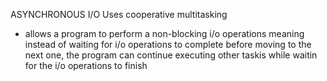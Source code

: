 ASYNCHRONOUS I/O
Uses cooperative multitasking
- allows a program to perform a non-blocking i/o operations meaning instead of waiting for i/o operations to complete before moving to the next one, the program can continue executing other taskis while waitin for the i/o operations to finish
